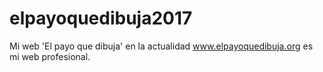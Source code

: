 # elpayoquedibuja2017
Mi web 'El payo que dibuja' en la actualidad
www.elpayoquedibuja.org es mi web profesional.
